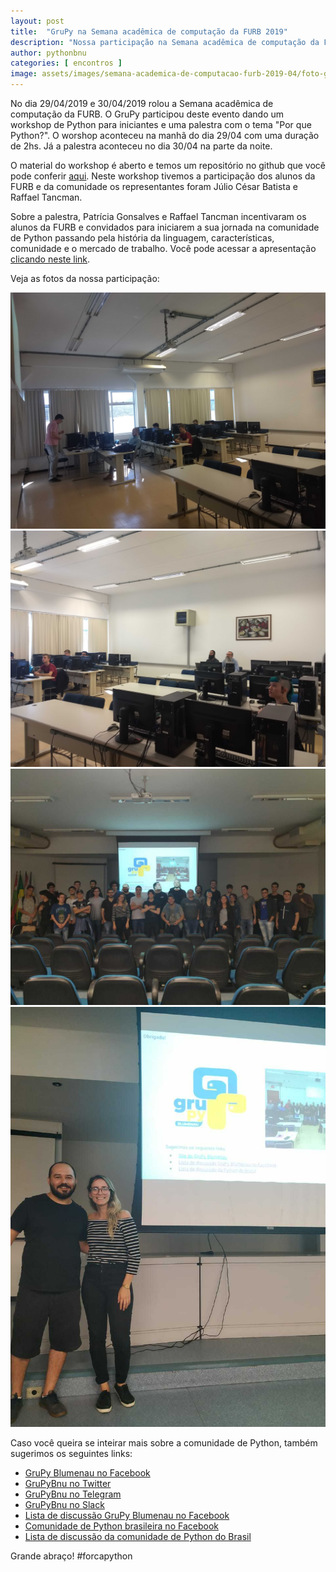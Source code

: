 ```yaml
---
layout: post
title:  "GruPy na Semana acadêmica de computação da FURB 2019"
description: "Nossa participação na Semana acadêmica de computação da FURB 2019 dando workshop e palestra."
author: pythonbnu
categories: [ encontros ]
image: assets/images/semana-academica-de-computacao-furb-2019-04/foto-galera-palestra-por-que-python.jpg
---
```


No dia 29/04/2019 e 30/04/2019 rolou a Semana acadêmica de computação da FURB. O GruPy participou deste evento dando um workshop de Python para iniciantes e uma palestra com o tema "Por que Python?". O worshop aconteceu na manhã do dia 29/04 com uma duração de 2hs. Já a palestra aconteceu no dia 30/04 na parte da noite.

O material do workshop é aberto e temos um repositório no github que você pode conferir [aqui](https://github.com/pythonbnu/workshop-python-iniciante). Neste workshop tivemos a participação dos alunos da FURB e da comunidade os representantes foram Júlio César Batista e Raffael Tancman.

Sobre a palestra, Patrícia Gonsalves e Raffael Tancman incentivaram os alunos da FURB e convidados para iniciarem a sua jornada na comunidade de Python passando pela história da linguagem, características, comunidade e o mercado de trabalho. Você pode acessar a apresentação [clicando neste link](https://docs.google.com/presentation/d/1WQWPi_H44KaxVjjLWtV6fzdkIlTqRcFK6Y1_LQ5uODg/edit?usp=sharing).

Veja as fotos da nossa participação:

<img src="/assets/images/semana-academica-de-computacao-furb-2019-04/foto-workshop-furb-python.jpg" alt="Participantes do Workshop na FURB"/>

<img src="/assets/images/semana-academica-de-computacao-furb-2019-04/foto-workshop-furb-python-2.jpg" alt="Participantes do Workshop na FURB foto 2"/>

<img src="/assets/images/semana-academica-de-computacao-furb-2019-04/foto-galera-palestra-por-que-python.jpg" alt="Participantes da Palestra na FURB"/>

<img src="/assets/images/semana-academica-de-computacao-furb-2019-04/foto-palestrantes-por-que-python.jpg" alt="Palestrantes do GruPy na FURB"/>

Caso você queira se inteirar mais sobre a comunidade de Python, também sugerimos os seguintes links:

<ul>
    <li><a href="https://www.facebook.com/pythonbnu/">GruPy Blumenau no Facebook</a></li>
    <li><a href="https://twitter.com/pythonbnu">GruPyBnu no Twitter</a></li>
    <li><a href="https://telegram.me/GruPyBnu">GruPyBnu no Telegram</a></li>
    <li><a href="https://hackerspaceblumenau.slack.com/messages/C6U70HXK4">GruPyBnu no Slack</a></li>
    <li><a href="https://www.facebook.com/groups/185266825299444/">Lista de discussão GruPy Blumenau no Facebook</a></li>
    <li><a href="https://www.facebook.com/groups/python.brasil/">Comunidade de Python brasileira no Facebook</a></li>
    <li><a href="https://groups.google.com/forum/#!forum/python-brasil">Lista de discussão da comunidade de Python do Brasil</a></li>
</ul>

Grande abraço!
#forcapython